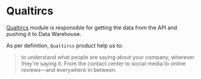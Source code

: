 # Qualtircs

[Qualtircs](https://www.qualtrics.com/) module is responsible for getting the data from the API and pushing it to Data Warehouse.

As per definition, `Qualtircs` product help us to: 
> to understand what people are saying about your company, wherever they're saying it. From the contact center to social media to online reviews—and everywhere in between.


